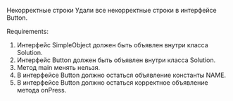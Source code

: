 Некорректные строки
Удали все некорректные строки в интерфейсе Button.


Requirements:
1. Интерфейс SimpleObject должен быть объявлен внутри класса Solution.
2. Интерфейс Button должен быть объявлен внутри класса Solution.
3. Метод main менять нельзя.
4. В интерфейсе Button должно остаться объявление константы NAME.
5. В интерфейсе Button должно остаться корректное объявление метода onPress.
